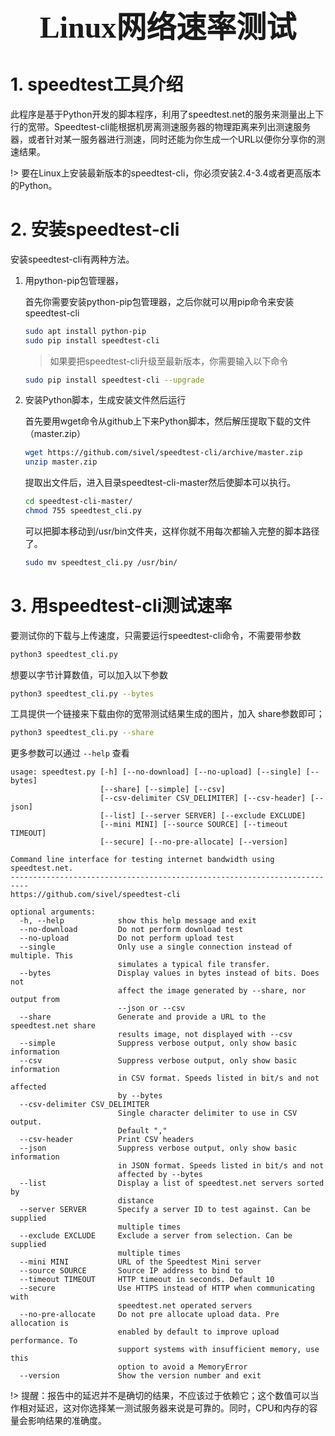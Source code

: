 ### <center> <font size=34 face="STKaiti"> Linux网络速率测试 </font>    <!-- {docsify-ignore} -->

# 1. speedtest工具介绍

此程序是基于Python开发的脚本程序，利用了speedtest.net的服务来测量出上下行的宽带。Speedtest-cli能根据机房离测速服务器的物理距离来列出测速服务器，或者针对某一服务器进行测速，同时还能为你生成一个URL以便你分享你的测速结果。

!> 要在Linux上安装最新版本的speedtest-cli，你必须安装2.4-3.4或者更高版本的Python。

# 2. 安装speedtest-cli

安装speedtest-cli有两种方法。

1. 用python-pip包管理器，

    首先你需要安装python-pip包管理器，之后你就可以用pip命令来安装speedtest-cli

    ``` bash
    sudo apt install python-pip
    sudo pip install speedtest-cli
    ```

    > 如果要把speedtest-cli升级至最新版本，你需要输入以下命令

    ``` bash 
    sudo pip install speedtest-cli --upgrade
    ```

2. 安装Python脚本，生成安装文件然后运行

    首先要用wget命令从github上下来Python脚本，然后解压提取下载的文件（master.zip）

    ``` bash
    wget https://github.com/sivel/speedtest-cli/archive/master.zip
    unzip master.zip
    ```

    提取出文件后，进入目录speedtest-cli-master然后使脚本可以执行。

    ``` bash
    cd speedtest-cli-master/
    chmod 755 speedtest_cli.py
    ```

    可以把脚本移动到/usr/bin文件夹，这样你就不用每次都输入完整的脚本路径了。

    ``` bash
    sudo mv speedtest_cli.py /usr/bin/
    ```

# 3. 用speedtest-cli测试速率

要测试你的下载与上传速度，只需要运行speedtest-cli命令，不需要带参数

``` bash
python3 speedtest_cli.py
```

想要以字节计算数值，可以加入以下参数

``` bash
python3 speedtest_cli.py --bytes
```

工具提供一个链接来下载由你的宽带测试结果生成的图片，加入 share参数即可；

``` bash
python3 speedtest_cli.py --share
```

更多参数可以通过 `--help` 查看

```
usage: speedtest.py [-h] [--no-download] [--no-upload] [--single] [--bytes]
                    [--share] [--simple] [--csv]
                    [--csv-delimiter CSV_DELIMITER] [--csv-header] [--json]
                    [--list] [--server SERVER] [--exclude EXCLUDE]
                    [--mini MINI] [--source SOURCE] [--timeout TIMEOUT]
                    [--secure] [--no-pre-allocate] [--version]

Command line interface for testing internet bandwidth using speedtest.net.
--------------------------------------------------------------------------
https://github.com/sivel/speedtest-cli

optional arguments:
  -h, --help            show this help message and exit
  --no-download         Do not perform download test
  --no-upload           Do not perform upload test
  --single              Only use a single connection instead of multiple. This
                        simulates a typical file transfer.
  --bytes               Display values in bytes instead of bits. Does not
                        affect the image generated by --share, nor output from
                        --json or --csv
  --share               Generate and provide a URL to the speedtest.net share
                        results image, not displayed with --csv
  --simple              Suppress verbose output, only show basic information
  --csv                 Suppress verbose output, only show basic information
                        in CSV format. Speeds listed in bit/s and not affected
                        by --bytes
  --csv-delimiter CSV_DELIMITER
                        Single character delimiter to use in CSV output.
                        Default ","
  --csv-header          Print CSV headers
  --json                Suppress verbose output, only show basic information
                        in JSON format. Speeds listed in bit/s and not
                        affected by --bytes
  --list                Display a list of speedtest.net servers sorted by
                        distance
  --server SERVER       Specify a server ID to test against. Can be supplied
                        multiple times
  --exclude EXCLUDE     Exclude a server from selection. Can be supplied
                        multiple times
  --mini MINI           URL of the Speedtest Mini server
  --source SOURCE       Source IP address to bind to
  --timeout TIMEOUT     HTTP timeout in seconds. Default 10
  --secure              Use HTTPS instead of HTTP when communicating with
                        speedtest.net operated servers
  --no-pre-allocate     Do not pre allocate upload data. Pre allocation is
                        enabled by default to improve upload performance. To
                        support systems with insufficient memory, use this
                        option to avoid a MemoryError
  --version             Show the version number and exit

```


!> 提醒：报告中的延迟并不是确切的结果，不应该过于依赖它；这个数值可以当作相对延迟，这对你选择某一测试服务器来说是可靠的。同时，CPU和内存的容量会影响结果的准确度。


